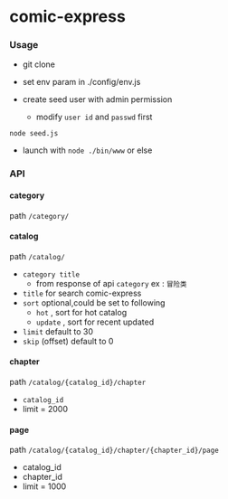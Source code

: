 comic-express
===

### Usage

* git clone
* set env param in ./config/env.js

* create seed user with admin permission
	* modify `user id` and `passwd` first
```
node seed.js
```


* launch with `node ./bin/www` or else



### API

#### category

path `/category/`

#### catalog

path `/catalog/`

* `category title`
	* from response of api `category` ex : `冒险类`
* `title` for search comic-express
* `sort` optional,could be set to following
	* `hot` , sort for hot catalog
	* `update` , sort for recent updated
* `limit` default to 30
* `skip` (offset) default to 0 

#### chapter

path `/catalog/{catalog_id}/chapter`

* `catalog_id` 
* limit = 2000

#### page

path `/catalog/{catalog_id}/chapter/{chapter_id}/page`

* catalog_id
* chapter_id
* limit = 1000

